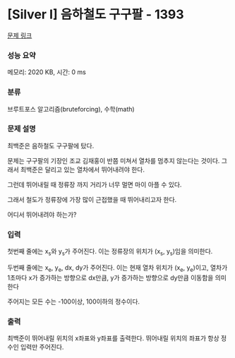 # [Silver I] 음하철도 구구팔 - 1393 

[문제 링크](https://www.acmicpc.net/problem/1393) 

### 성능 요약

메모리: 2020 KB, 시간: 0 ms

### 분류

브루트포스 알고리즘(bruteforcing), 수학(math)

### 문제 설명

<p>최백준은 음하철도 구구팔에 탔다.</p>

<p>문제는 구구팔의 기장인 조교 김재홍이 반쯤 미쳐서 열차를 멈추지 않는다는 것이다. 그래서 최백준은 달리고 있는 열차에서 뛰어내려야 한다.</p>

<p>그런데 뛰어내릴 때 정류장 까지 거리가 너무 멀면 마이 아플 수 있다.</p>

<p>그래서 철도가 정류장에 가장 많이 근접했을 때 뛰어내리고자 한다.</p>

<p>어디서 뛰어내려야 하는가?</p>

### 입력 

 <p>첫번째 줄에는 x<sub>s</sub>와 y<sub>s</sub>가 주어진다. 이는 정류장의 위치가 (x<sub>s</sub>, y<sub>s</sub>)임을 의미한다.</p>

<p>두번째 줄에는 x<sub>e</sub>, y<sub>e</sub>, dx, dy가 주어진다. 이는 현재 열차 위치가 (x<sub>e</sub>, y<sub>e</sub>)이고, 열차가 1초마다 x가 증가하는 방향으로 dx만큼, y가 증가하는 방향으로 dy만큼 이동함을 의미한다</p>

<p>주어지는 모든 수는 -100이상, 100이하의 정수이다.</p>

### 출력 

 <p>최백준이 뛰어내릴 위치의 x좌표와 y좌표를 출력한다. 뛰어내릴 위치의 좌표가 항상 정수인 입력만 주어진다.</p>

